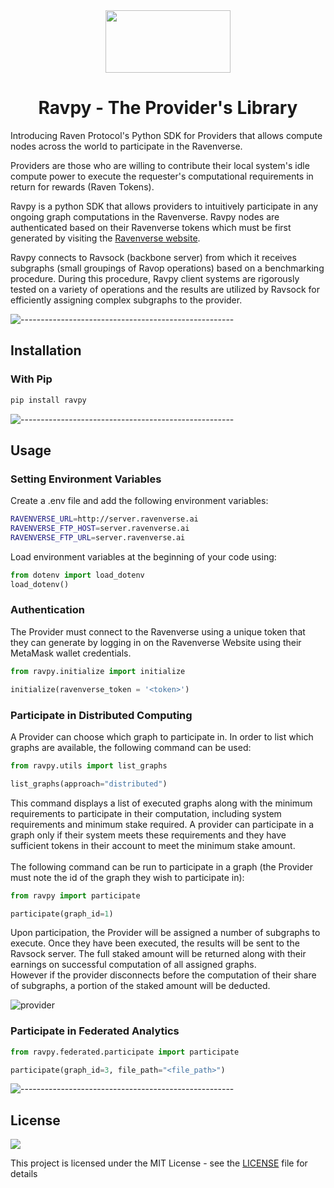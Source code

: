 <div align="center">
  <img src="https://user-images.githubusercontent.com/36446402/217179360-b39cf6b8-456c-4d40-bedc-afe8eee62611.svg" width="200" height="100">
<h1> Ravpy - The Provider's Library </h1>
</div>

Introducing Raven Protocol's Python SDK for Providers that allows compute nodes across the world to participate in the Ravenverse. 

Providers are those who are willing to contribute their local system's idle compute power to execute the requester's computational requirements in return for rewards (Raven Tokens).

Ravpy is a python SDK that allows providers to intuitively participate in any ongoing graph computations in the Ravenverse. Ravpy nodes are authenticated based on their Ravenverse tokens which must be first generated by visiting the [Ravenverse website](https://www.ravenverse.ai/).

Ravpy connects to Ravsock (backbone server) from which it receives subgraphs (small groupings of Ravop operations) based on a benchmarking procedure. During this procedure, Ravpy client systems are rigorously tested on a variety of operations and the results are utilized by Ravsock for efficiently assigning complex subgraphs to the provider.  

![-----------------------------------------------------](https://raw.githubusercontent.com/andreasbm/readme/master/assets/lines/aqua.png)

## Installation

### With Pip

```bash
pip install ravpy
```

![-----------------------------------------------------](https://raw.githubusercontent.com/andreasbm/readme/master/assets/lines/aqua.png)
## Usage

### Setting Environment Variables
Create a .env file and add the following environment variables:

```bash
RAVENVERSE_URL=http://server.ravenverse.ai
RAVENVERSE_FTP_HOST=server.ravenverse.ai
RAVENVERSE_FTP_URL=server.ravenverse.ai
```

Load environment variables at the beginning of your code using:

```python
from dotenv import load_dotenv
load_dotenv()
```

### Authentication

The Provider must connect to the Ravenverse using a unique token that they can generate by logging in on the Ravenverse Website using their MetaMask wallet credentials.   

```python
from ravpy.initialize import initialize

initialize(ravenverse_token = '<token>')
```

### Participate in Distributed Computing
A Provider can choose which graph to participate in. In order to list which graphs are available, the following command can be used:

```python
from ravpy.utils import list_graphs

list_graphs(approach="distributed")
```

This command displays a list of executed graphs along with the minimum requirements to participate in their computation, including system requirements and minimum stake required. A provider can participate in a graph only if their system meets these requirements and they have sufficient tokens in their account to meet the minimum stake amount.<br><br>
The following command can be run to participate in a graph (the Provider must note the id of the graph they wish to participate in):

```python
from ravpy import participate

participate(graph_id=1)
```

Upon participation, the Provider will be assigned a number of subgraphs to execute. Once they have been executed, the results will be sent to the Ravsock server. The full staked amount will be returned along with their earnings on successful computation of all assigned graphs. <br>However if the provider disconnects before the computation of their share of subgraphs, a portion of the staked amount will be deducted.

![provider](https://user-images.githubusercontent.com/36446402/190107295-d1c0fb74-d894-4fea-b1d3-5354352d4f84.gif)

### Participate in Federated Analytics

```python
from ravpy.federated.participate import participate

participate(graph_id=3, file_path="<file_path>")
```

![-----------------------------------------------------](https://raw.githubusercontent.com/andreasbm/readme/master/assets/lines/aqua.png)

<!-- ## How to Contribute -->

## License

<a href="https://github.com/ravenprotocol/ravpy/blob/master/LICENSE"><img src="https://img.shields.io/github/license/ravenprotocol/ravpy"></a>

This project is licensed under the MIT License - see the [LICENSE](LICENSE) file for details
